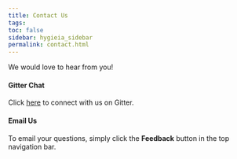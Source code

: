 ```yaml
---
title: Contact Us
tags: 
toc: false
sidebar: hygieia_sidebar
permalink: contact.html
---
```

We would love to hear from you!

#### Gitter Chat

Click [here](https://gitter.im/capitalone/Hygieia) to connect with us on Gitter.

#### Email Us

To email your questions, simply click the **Feedback** button in the top navigation bar.
 